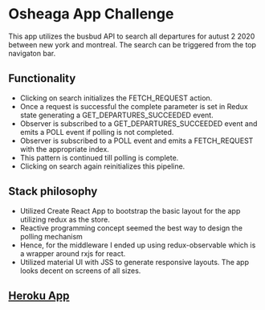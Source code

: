 # Osheaga App Challenge

This app utilizes the busbud API to search all departures for autust 2 2020 between new york and montreal.
The search can be triggered from the top navigaton bar.

## Functionality

- Clicking on search initializes the FETCH_REQUEST action.
- Once a request is successful the complete parameter is set in Redux state generating a GET_DEPARTURES_SUCCEEDED event.
- Observer is subscribed to a GET_DEPARTURES_SUCCEEDED event and emits a POLL event if polling is not completed.
- Observer is subscribed to a POLL event and emits a FETCH_REQUEST with the appropriate index.
- This pattern is continued till polling is complete.
- Clicking on search again reinitializes this pipeline.

## Stack philosophy

- Utilized Create React App to bootstrap the basic layout for the app utilizing redux as the store.
- Reactive programming concept seemed the best way to design the polling mechanism
- Hence, for the middleware I ended up using redux-observable which is a wrapper around rxjs for react.
- Utilized material UI with JSS to generate responsive layouts. The app looks decent on screens of all sizes.

## [Heroku App][1]

[1]: https://dry-reef-35246.herokuapp.com
